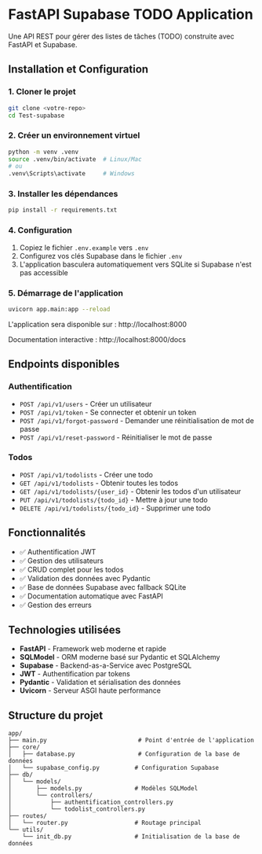# FastAPI Supabase TODO Application

Une API REST pour gérer des listes de tâches (TODO) construite avec FastAPI et Supabase.

## Installation et Configuration

### 1. Cloner le projet

```bash
git clone <votre-repo>
cd Test-supabase
```

### 2. Créer un environnement virtuel

```bash
python -m venv .venv
source .venv/bin/activate  # Linux/Mac
# ou
.venv\Scripts\activate     # Windows
```

### 3. Installer les dépendances

```bash
pip install -r requirements.txt
```

### 4. Configuration

1. Copiez le fichier `.env.example` vers `.env`
2. Configurez vos clés Supabase dans le fichier `.env`
3. L'application basculera automatiquement vers SQLite si Supabase n'est pas accessible

### 5. Démarrage de l'application

```bash
uvicorn app.main:app --reload
```

L'application sera disponible sur : http://localhost:8000

Documentation interactive : http://localhost:8000/docs

## Endpoints disponibles

### Authentification
- `POST /api/v1/users` - Créer un utilisateur
- `POST /api/v1/token` - Se connecter et obtenir un token
- `POST /api/v1/forgot-password` - Demander une réinitialisation de mot de passe
- `POST /api/v1/reset-password` - Réinitialiser le mot de passe

### Todos
- `POST /api/v1/todolists` - Créer une todo
- `GET /api/v1/todolists` - Obtenir toutes les todos
- `GET /api/v1/todolists/{user_id}` - Obtenir les todos d'un utilisateur
- `PUT /api/v1/todolists/{todo_id}` - Mettre à jour une todo
- `DELETE /api/v1/todolists/{todo_id}` - Supprimer une todo

## Fonctionnalités

- ✅ Authentification JWT
- ✅ Gestion des utilisateurs
- ✅ CRUD complet pour les todos
- ✅ Validation des données avec Pydantic
- ✅ Base de données Supabase avec fallback SQLite
- ✅ Documentation automatique avec FastAPI
- ✅ Gestion des erreurs

## Technologies utilisées

- **FastAPI** - Framework web moderne et rapide
- **SQLModel** - ORM moderne basé sur Pydantic et SQLAlchemy
- **Supabase** - Backend-as-a-Service avec PostgreSQL
- **JWT** - Authentification par tokens
- **Pydantic** - Validation et sérialisation des données
- **Uvicorn** - Serveur ASGI haute performance

## Structure du projet

```
app/
├── main.py                          # Point d'entrée de l'application
├── core/
│   ├── database.py                  # Configuration de la base de données
│   └── supabase_config.py          # Configuration Supabase
├── db/
│   └── models/
│       ├── models.py               # Modèles SQLModel
│       └── controllers/
│           ├── authentification_controllers.py
│           └── todolist_controllers.py
├── routes/
│   └── router.py                   # Routage principal
└── utils/
    └── init_db.py                  # Initialisation de la base de données
```
